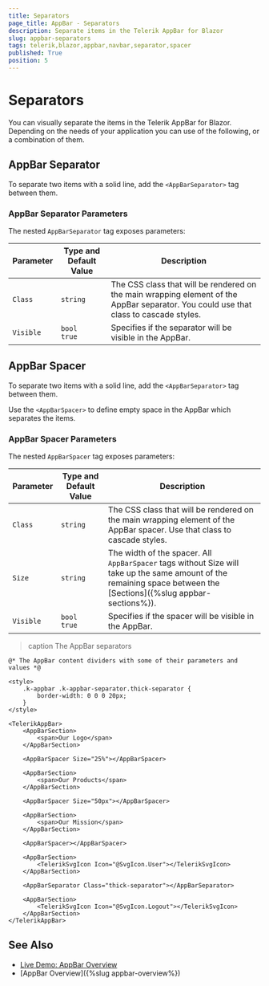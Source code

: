 ```yaml
---
title: Separators
page_title: AppBar - Separators
description: Separate items in the Telerik AppBar for Blazor
slug: appbar-separators
tags: telerik,blazor,appbar,navbar,separator,spacer
published: True
position: 5
---
```


# Separators

You can visually separate the items in the Telerik AppBar for Blazor. Depending on the needs of your application you can use of the following, or a combination of them.

## AppBar Separator

To separate two items with a solid line, add the `<AppBarSeparator>` tag between them.

### AppBar Separator Parameters

The nested `AppBarSeparator` tag exposes parameters:

| Parameter | Type and Default Value | Description |
| ----------- | ----------- | ----------- |
| `Class` | `string` | The CSS class that will be rendered on the main wrapping element of the AppBar separator. You could use that class to cascade styles. |
| `Visible` | `bool` <br /> `true` | Specifies if the separator will be visible in the AppBar. |

## AppBar Spacer

To separate two items with a solid line, add the `<AppBarSeparator>` tag between them.

Use the `<AppBarSpacer>` to define empty space in the AppBar which separates the items.

### AppBar Spacer Parameters

The nested `AppBarSpacer` tag exposes parameters:

| Parameter | Type and Default Value | Description |
| ----------- | ----------- | ----------- |
| `Class` | `string` | The CSS class that will be rendered on the main wrapping element of the AppBar spacer. Use that class to cascade styles. |
| `Size` | `string` | The width of the spacer. All `AppBarSpacer` tags without Size will take up the same amount of the remaining space between the [Sections]({%slug appbar-sections%}). |
| `Visible` | `bool` <br /> `true` | Specifies if the spacer will be visible in the AppBar. |

>caption The AppBar separators

````CSHTML
@* The AppBar content dividers with some of their parameters and values *@

<style>
    .k-appbar .k-appbar-separator.thick-separator {
        border-width: 0 0 0 20px;
    }
</style>

<TelerikAppBar>
    <AppBarSection>
        <span>Our Logo</span>
    </AppBarSection>

    <AppBarSpacer Size="25%"></AppBarSpacer>

    <AppBarSection>
        <span>Our Products</span>
    </AppBarSection>

    <AppBarSpacer Size="50px"></AppBarSpacer>

    <AppBarSection>
        <span>Our Mission</span>
    </AppBarSection>

    <AppBarSpacer></AppBarSpacer>

    <AppBarSection>
        <TelerikSvgIcon Icon="@SvgIcon.User"></TelerikSvgIcon>
    </AppBarSection>

    <AppBarSeparator Class="thick-separator"></AppBarSeparator>

    <AppBarSection>
        <TelerikSvgIcon Icon="@SvgIcon.Logout"></TelerikSvgIcon>
    </AppBarSection>
</TelerikAppBar>
````


## See Also

  * [Live Demo: AppBar Overview](https://demos.telerik.com/blazor-ui/appbar/overview)
  * [AppBar Overview]({%slug appbar-overview%})
